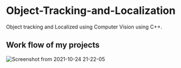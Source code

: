 # Object-Tracking-and-Localization
Object tracking and Localized using Computer Vision using C++.

## Work flow of my projects
![Screenshot from 2021-10-24 21-22-05](https://user-images.githubusercontent.com/60286504/138602374-aa6d4592-0248-49d3-9995-a31ff0e6f700.png)
